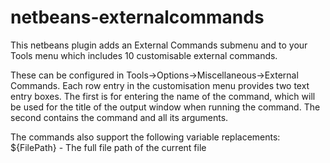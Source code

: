 # netbeans-externalcommands
This netbeans plugin adds an External Commands submenu and to your Tools menu which includes 10 customisable external commands.

These can be configured in Tools->Options->Miscellaneous->External Commands. Each row entry in the customisation menu provides two text entry boxes. The first is for entering the name of the command, which will be used for the title of the output window when running the command. The second contains the command and all its arguments.

The commands also support the following variable replacements:
${FilePath} - The full file path of the current file
